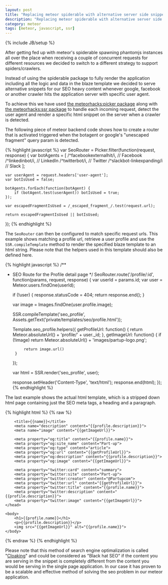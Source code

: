 ```yaml
---
layout: post
title: "Replacing meteor spiderable with alternative server side snippet rendering"
description: "Replacing meteor spiderable with alternative server side snippet rendering"
category: meteor
tags: [meteor, javascript, ssr]
---
```

{% include JB/setup %}

After getting fed up with meteor's spiderable spawning phantomjs instances all over the place when receiving a couple of concurrent requests for different resources we decided to switch to a different strategy to support spiders/crawlers.

Instead of using the spiderable package to fully render the application including all the logic and data in the blaze template we decided to serve alternative snippets for our SEO heavy content whenever google, facebook or another crawler hits the application server with specific user agent.

To achieve this we have used [the meteorhacks:picker package](https://github.com/meteorhacks/picker) along with [the meteorhacks:ssr package](https://github.com/meteorhacks/meteor-ssr) to handle each incoming request, detect the user agent and render a specific html snippet on the server when a crawler is detected.

The following piece of meteor backend code shows how to create a router that is activated  triggered when the botagent or google's "unescaped fragment" query param is detected.

{% highlight javascript %}
var SeoRouter = Picker.filter(function(request, response) {
    var botAgents = [
        /^facebookexternalhit/i, // Facebook
        /^linkedinbot/i, // LinkedIn
        /^twitterbot/i, // Twitter
        /^slackbot-linkexpanding/i // Slack
    ];

    var userAgent = request.headers['user-agent'];
    var botIsUsed = false;

    botAgents.forEach(function(botAgent) {
        if (botAgent.test(userAgent)) botIsUsed = true;
    });

    var escapedFragmentIsUsed = /_escaped_fragment_/.test(request.url);

    return escapedFragmentIsUsed || botIsUsed;
});
{% endhighlight %}

The `SeoRouter` can then be configured to match specific request urls. This example shows matching a profile url, retrieve a user profile and use the `SSR.compileTemplate` method to render the specified blaze template to an html string. Please note that the helpers used in this template should also be defined here.

{% highlight javascript %}
/**
 * SEO Route for the Profile detail page
 */
SeoRouter.route('/profile/:id', function(params, request, response) {
    var userId = params.id;
    var user = Meteor.users.findOne(userId);

    if (!user) {
        response.statusCode = 404;
        return response.end();
    }

    var image = Images.findOne(user.profile.image);

    SSR.compileTemplate('seo_profile', Assets.getText('private/templates/seo/profile.html'));

    Template.seo_profile.helpers({
        getProfileUrl: function() {
            return Meteor.absoluteUrl() + 'profile/' + user._id;
        },
        getImageUrl: function() {
            if (!image) return Meteor.absoluteUrl() + 'images/partup-logo.png';

            return image.url()
        }
    });

    var html = SSR.render('seo_profile', user);

    response.setHeader('Content-Type', 'text/html');
    response.end(html);
});
{% endhighlight %}

The last example shows the actual html template, which is a stripped down html page containing just the SEO meta tags, a heading and a paragraph.

{% highlight html %}
{% raw %}
<html lang="en">
    <head>
        <meta charset="utf-8">

        <title>{{name}}</title>
        <meta name="description" content="{{profile.description}}">
        <meta name="image" content="{{getImageUrl}}">

        <meta property="og:title" content="{{profile.name}}">
        <meta property="og:site_name" content="Part-up">
        <meta property="og:type" content="article">
        <meta property="og:url" content="{{getProfileUrl}}">
        <meta property="og:description" content="{{profile.description}}">
        <meta property="og:image" content="{{getImageUrl}}">

        <meta property="twitter:card" content="summary">
        <meta property="twitter:site" content="Part-up">
        <meta property="twitter:creator" content="@Partupcom">
        <meta property="twitter:url" content="{{getProfileUrl}}">
        <meta property="twitter:title" content="{{profile.name}}">
        <meta property="twitter:description" content="{{profile.description}}">
        <meta property="twitter:image" content="{{getImageUrl}}">
    </head>

    <body>
        <h1>{{profile.name}}</h1>
        <p>{{profile.description}}</p>
        <img src="{{getImageUrl}}" alt="{{profile.name}}">
    </body>
</html>
{% endraw %}
{% endhighlight %}

Please note that this method of search engine optimalization is called "[Cloaking](https://en.wikipedia.org/wiki/Cloaking)" and could be considered as "Black hat SEO" if the content you are serving in the snippet is completely different from the content you would be serving in the single page application. In our case it has proven to be a scalable and effective method of solving the seo problem in our meteor application.

